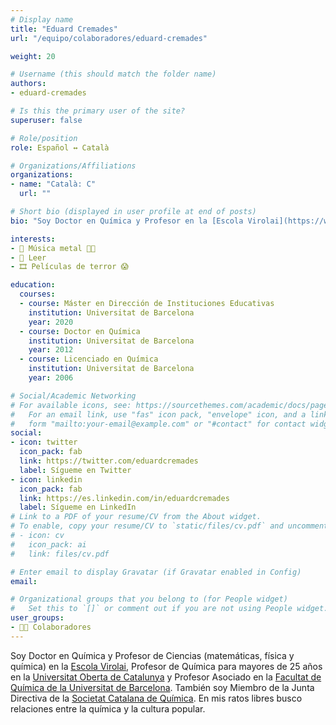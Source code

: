 ```yaml
---
# Display name
title: "Eduard Cremades"
url: "/equipo/colaboradores/eduard-cremades"

weight: 20

# Username (this should match the folder name)
authors:
- eduard-cremades

# Is this the primary user of the site?
superuser: false

# Role/position
role: Español ↔️ Català

# Organizations/Affiliations
organizations:
- name: "Català: C"
  url: ""

# Short bio (displayed in user profile at end of posts)
bio: "Soy Doctor en Química y Profesor en la [Escola Virolai](https://www.virolai.com/es/), en la [Universitat Oberta de Catalunya](https://www.uoc.edu/portal/es/index.html) y en la [Facultat de Química de la Universitat de Barcelona](https://www.ub.edu/portal/web/quimica)."

interests:
- 🎸 Música metal 🤘🏼
- 📖 Leer
- 🎞️ Películas de terror 😱

education:
  courses:
  - course: Máster en Dirección de Instituciones Educativas
    institution: Universitat de Barcelona
    year: 2020 
  - course: Doctor en Química
    institution: Universitat de Barcelona
    year: 2012
  - course: Licenciado en Química
    institution: Universitat de Barcelona
    year: 2006

# Social/Academic Networking
# For available icons, see: https://sourcethemes.com/academic/docs/page-builder/#icons
#   For an email link, use "fas" icon pack, "envelope" icon, and a link in the
#   form "mailto:your-email@example.com" or "#contact" for contact widget.
social:
- icon: twitter
  icon_pack: fab
  link: https://twitter.com/eduardcremades
  label: Sígueme en Twitter
- icon: linkedin
  icon_pack: fab
  link: https://es.linkedin.com/in/eduardcremades
  label: Sígueme en LinkedIn  
# Link to a PDF of your resume/CV from the About widget.
# To enable, copy your resume/CV to `static/files/cv.pdf` and uncomment the lines below.
# - icon: cv
#   icon_pack: ai
#   link: files/cv.pdf

# Enter email to display Gravatar (if Gravatar enabled in Config)
email:

# Organizational groups that you belong to (for People widget)
#   Set this to `[]` or comment out if you are not using People widget.
user_groups:
- 🙌🏼 Colaboradores
---
```


Soy Doctor en Química y Profesor de Ciencias (matemáticas, física y química) en la [Escola Virolai](https://www.virolai.com/es/), Profesor de Química para mayores de 25 años en la [Universitat Oberta de Catalunya](https://www.uoc.edu/portal/es/index.html) y Profesor Asociado en la [Facultat de Química de la Universitat de Barcelona](https://www.ub.edu/portal/web/quimica). También soy Miembro de la Junta Directiva de la [Societat Catalana de Química](https://blogs.iec.cat/scq/). En mis ratos libres busco relaciones entre la química y la cultura popular.